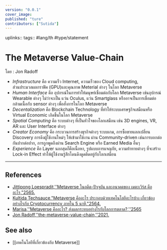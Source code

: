 ```yaml
---
version: "0.0.1"
cover_image:
published: "ture"
contributors: ["Sutida"]
---
```

uplinks:: 
tags:: #lang/th #type/statement

# The Metaverse Value-Chain 
โดย : Jon Radoff 
- *Infrastructure* คือ ความเร็ว Internet, ความเร็วของ Cloud computing,    
  ส่วนประมวลผลกราฟิค (GPU)และคุณภาพ Meterial ต่างๆ ในโลก Metaverse
- *Human Interface* คือ อุปกรณ์ในการทำให้มนุษย์เชื่อมต่อกับโลก Metaverse เช่นอุปกรณ์ Wearable ต่างๆ ไม่ว่าจะเป็น แว่น Oculus, แว่น Smartglass หรืออาจเป็นการเชื่อมต่อกล้ามเนื้อกับ sensor ต่างๆ เพื่อสั่งการในโลก Metaverse
- *Decentalization*   คือ Blockchain Technology ที่ทำให้ระบบเศรษฐกิจเสมือนหรือ Virtual Economic เกิดขึ้นในโลก Metaverse
- *Spatial Computing* คือ ระบบต่างๆ ที่เป็นหัวใจของโลกเสมือน เช่น 3D engines, VR, AR และ User Interface ต่างๆ
- *Creator Economy* คือ กระบวนการสร้างธุรกิจต่างๆ ระบบเกม, การซื้อขายแลกเปลี่ยน Discovery การดึงผู้ใช้งานใหม่ๆ ให้เข้ามาใช้งาน ผ่าน Community-driven เช่นการบอกต่อกันปากต่อปาก, การถูกพูดถึงผ่าน Search Engine หรือ Earned Media อื่นๆ
- *Experience* คือ Layer นอกสุดก็คือเนื้อหา, รูปแบบการผจญภัย, ความท้าทายต่างๆ ที่จะสร้าง Lock-in Effect ทำให้ผู้ใช้งานรู้สึกโดนดึงดูดติดอยู่กับโลกเสมือน
---
## References
- [Jittipong Loespradit,''Metaverse ในอดีต-ปัจจุบัน และอนาคตของ เมตะเวิร์ส คืออะไร,"2565.](https://www.martechthai.com/technology/what-is-metaverse/)
- [Kultida Techsauce,"Metaverse คืออะไร ประกอบด้วยเทคโนโลยีอะไรบ้าง เกี่ยวข้องอย่างไรกับ Cryptocurrency ภายใน 5 นาที,"2564.](https://techsauce.co/tech-and-biz/what-is-metaverse)
- [Marisa,''Metaverse คืออะไร? ส่งผลกระทบอย่างไรกับโลกการตลาด?,''2565](https://contentshifu.com/blog/what-is-metaverse)
- [Jon Radoff,''the-metaverse-value-chain,''2021.](https://medium.com/building-the-metaverse/the-metaverse-value-chain-afcf9e09e3a7)
## See also
- [[เทคโนโลยีที่เกี่ยวข้องกับ Metaverse]]

  
